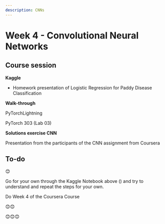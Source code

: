 ```yaml
---
description: CNNs
---
```


# Week 4 - Convolutional Neural Networks

## Course session

**Kaggle**&#x20;

* Homework presentation of Logistic Regression for Paddy Disease Classification



**Walk-through**

PyTorchLightning

PyTorch 303 (Lab 03)



**Solutions exercise CNN**

Presentation from the participants of the CNN assignment from Coursera

## To-do

😊

Go for your own through the Kaggle Notebook above () and try to understand and repeat the steps for your own.

Do Week 4 of the Coursera Course

😊😊

😊😊😊

